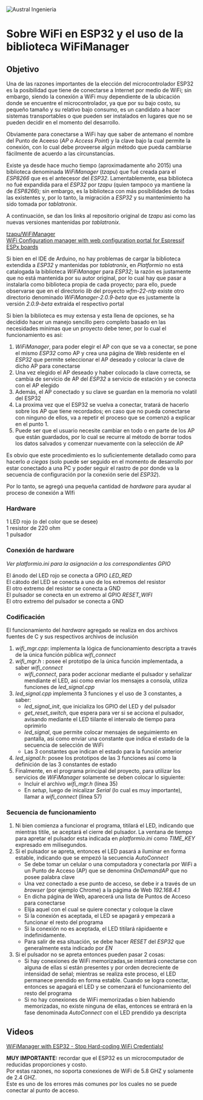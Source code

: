 


![Austral Ingenieria](https://encrypted-tbn0.gstatic.com/images?q=tbn%3AANd9GcQooGo7vQn4t9-6Bt46qZF-UY4_QFpYOeh7kVWzwpr_lbLr5wka)

# Sobre WiFi en ESP32 y el uso de la biblioteca WiFiManager

## Objetivo

 Una de las razones importantes de la elección del microcontrolador ESP32 es la posibilidad que tiene de conectarse a Internet por medio de WiFi; sin embargo, siendo la conexión a WiFi muy dependiente de la ubicación donde se encuentre el microcontrolador, ya que por su bajo costo, su pequeño tamaño y su relativo bajo consumo, es un candidato a hacer sistemas transportables o que pueden ser instalados en lugares que no se pueden decidir en el momento del desarrollo.  

 Obviamente para conectarse a WiFi hay que saber de antemano el nombre del Punto de Aceeso (_AP o Access Point_) y la clave bajo la cual permite la conexión, con lo cual debe proveerse algún método que pueda cambiarse fácilmente de acuerdo a las circunstancias.  

 Existe ya desde hace mucho tiempo (aproximadamente año 2015) una biblioteca denominada _WiFiManager_ (_tzapu_) que fué creada para el _ESP8266_ que es el antecesor del _ESP32_. Lamentablemente, esa biblioteca no fué expandida para el _ESP32_ por _tzapu_ (quien tampoco ya mantiene la de _ESP8266_); sin embargo, es la biblioteca con más posibilidades de todas las existentes y, por lo tanto, la migración a _ESP32_ y su mantenimiento ha sido tomada por _tablatronix_.   

 A continuación, se dan los links al repositorio original de _tzapu_ asi como las nuevas versiones mantenidas por _tablatronix_.  

  [tzapu/WiFiManager](https://github.com/tzapu/WiFiManager)  
  [WiFi Configuration manager with web configuration portal for Espressif ESPx boards](https://www.arduinolibraries.info/libraries/wi-fi-manager)

 Si bien en el IDE de Arduino, no hay problemas de cargar la biblioteca extendida a _ESP32_ y mantenidas por _tablatronix_, en _Platformio_ no está catalogada la biblioteca _WiFiManager_ para _ESP32_; la razón es justamente que no está mantenida por su autor original, por lo cual hay que pasar a instalarla como biblioteca propia de cada proyecto; para ello, puede observarse que en el directorio _lib_ del proyecto _wfm-22-ntp_ existe otro directorio denominado _WiFiManager-2.0.9-beta_ que es justamente la versión _2.0.9-beta_ extraída el respectivo portal

 Si bien la biblioteca es muy extensa y esta llena de opciones, se ha decidido hacer un manejo sencillo pero completo basado en las necesidades mínimas que un proyecto debe tener, por lo cual el funcionamiento es así:    

  1. _WiFiManager_, para poder elegir el AP con que se va a conectar, se pone el mismo _ESP32_ como AP y crea una página de Web residente en el _ESP32_ que permite seleccionar el AP deseado y colocar la clave de dicho AP para conectarse
  2. Una vez elegido el AP deseado y haber colocado la clave correcta, se cambia de servicio de AP del _ESP32_ a servicio de estación y se conecta con el AP elegido
  3. Además, el AP conectado y su clave se guardan en la memoria no volatil del ESP32
  4. La proxima vez que el ESP32 se vuelva a conectar, tratará de hacerlo sobre los AP que tiene recordados; en caso que no pueda conectarse con ninguno de ellos, va a repetir el proceso que se comenzó a explicar en el punto 1.
  5. Puede ser que el usuario necesite cambiar en todo o en parte de los AP que están guardados, por lo cual se recurre al método de borrar todos los datos salvados y comenzar nuevamente con la selección de AP

 Es obvio que este procedimiento es lo suficientemente detallado como para hacerlo _a ciegas_ (solo puede ser seguido en el momento de desarrollo por estar conectado a una PC y poder seguir el rastro de por donde va la secuencia de configuración por la conexión serie del _ESP32_).  

Por lo tanto, se agregó una pequeña cantidad de _hardware_ para ayudar al proceso de conexión a WIfi

### Hardware

  1 LED rojo (o del color que se desee)  
  1 resistor de 220 ohm  
  1 pulsador  

### Conexión de hardware

 _Ver platformio.ini para la asignación a los correspondientes GPIO_

 El ánodo del LED rojo se conecta a GPIO _LED_RED_  
 El cátodo del LED se conecta a uno de los extremos del resistor   
 El otro extremo del resistor se conecta a GND  
 El pulsador se conecta en un extremo al GPIO _RESET_WIFI_  
 El otro extremo del pulsador se conecta a GND  

### Codificación

 El funcionamiento del _hardware_ agregado se realiza en dos archivos fuentes de C y sus respectivos archivos de inclusión

 1. _wifi_mgr.cpp_: implementa la lógica de funcionamiento descripta a través de la única función pública _wifi_connect_  
 2. _wifi_mgr.h_  : posee el prototipo de la única función implementada, a saber _wifi_connect_  
    - _wifi_connect_, para poder accionar mediante el pulsador y señalizar mendiante el LED, asi como enviar los mensajes a consola, utiliza funciones de _led_signal.cpp_  
 3. _led_signal.cpp_ implementa 3 funciones y el uso de 3 constantes, a saber:  
    - _led_signal_init_, que inicializa los GPIO del  LED y del pulsador  
    - _get_reset_switch_, que espera para ver si se acciona el pulsador, avisando mediante el LED tiilante el intervalo de tiempo para oprimirlo  
    - _led_signal_, que permite colocar mensajes de seguimiemto en pantalla, asi como enviar una constante que indica el estado de la secuencia de selección de WiFi  
    - Las 3 constantes que indican el estado para la función anterior  
 4. _led_signal.h_: posee los prototipos de las 3 funciones así como la definición de las 3 constantes de estado
 5. Finalmente, en el programa principal del proyecto, para utilizar los servicios de _WiFiManager_ solamente se deben colocar lo siguiente:  
    - Incluir el archivo _wifi_mgr.h_ (línea 35)  
    - En _setup_, luego de inicalizar _Serial_ (lo cual es muy importante), llamar a _wifi_connect_  (línea 57)

### Secuencia de funcionamiento

 1. Ni bien comienza a funcionar el programa, titilará el LED, indicando que mientras titile, se aceptará el cierre del pulsador. La ventana de tiempo para apretar el pulsador esta indicada en _platformio.ini_ como _TIME_KEY_ expresado em milisegundos.  
 2. Si el pulsador se apreta, entonces el LED pasará a iluminar en forma estable, indicando que se empezó la secuencia _AutoConnect_
    - Se debe tomar un celular o una computadora y conectarla por WiFi a un Punto de Acceso (AP) que se denomina _OnDemandAP_ que no posee palabra clave
    - Una vez conectado a ese punto de acceso, se debe ir a través de un _browser_ (por ejemplo Chrome) a la págima de Web _192.168.4.1_ 
    - En dicha página de Web, aparecerá una lista de Puntos de Acceso para conectarse  
    - Elija aquel con el cual se quiere conectar y coloque la clave  
    - Si la conexión es aceptada, el LED se apagará y empezará a funcionar el resto del programa  
    - Si la conexión no es aceptada, el LED titilará rápidaente e indefinidamente.  
    - Para salir de esa situación, se debe hacer _RESET_ del _ESP32_ que generalmente esta indicado por _EN_  
 3. Si el pulsador no se apreta entonces pueden pasar 2 cosas:
    - Si hay conexiones de WiFi memorizadas,se intentará conectarse con alguna de ellas si están presentes y por orden decreciente de intensidad de señal; mientras se realiza este proceso, el LED permanece prendido en forma estable. Cuando se logra conectar, entonces se apagará el LED y se comenzará el funcionamiento del resto del programa
    - Si no hay conexiones de WiFi memorizadas o bien habiendo memorizadas, no existe ninguna de ellas, entonces se entrará en la fase denominada _AutoConnect_ con el LED prendido ya descripta
    
##  Videos

 [WiFiManager with ESP32 - Stop Hard-coding WiFi Credentials!](https://www.youtube.com/watch?v=VnfX9YJbaU8)


  **MUY IMPORTANTE:** recordar que el ESP32 es un microcomputador de reducidas proporciones y costo.  
  Por estas razones, no soporta conexiones de WiFi de 5.8 GHZ y solamente de 2.4 GHZ.  
  Este es uno de los errores más comunes por los cuales no se puede conectar al punto de acceso.  

